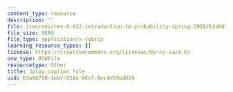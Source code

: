 ```yaml
---
content_type: resource
description: ''
file: /courses/res-6-012-introduction-to-probability-spring-2018/63a687081eb7036b66cf0ec4d59ad859_N3I2ZLbh6zQ.srt
file_size: 9899
file_type: application/x-subrip
learning_resource_types: []
license: https://creativecommons.org/licenses/by-nc-sa/4.0/
ocw_type: OCWFile
resourcetype: Other
title: 3play caption file
uid: 63a68708-1eb7-036b-66cf-0ec4d59ad859
---
```

